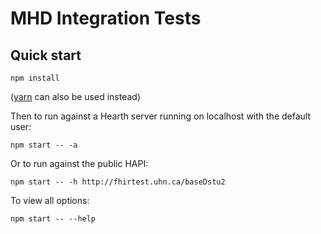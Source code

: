 # MHD Integration Tests

## Quick start
```
npm install
```
([yarn](https://yarnpkg.com/) can also be used instead)

Then to run against a Hearth server running on localhost with the default user:
```
npm start -- -a
```

Or to run against the public HAPI:
```
npm start -- -h http://fhirtest.uhn.ca/baseDstu2
```

To view all options:
```
npm start -- --help
```
